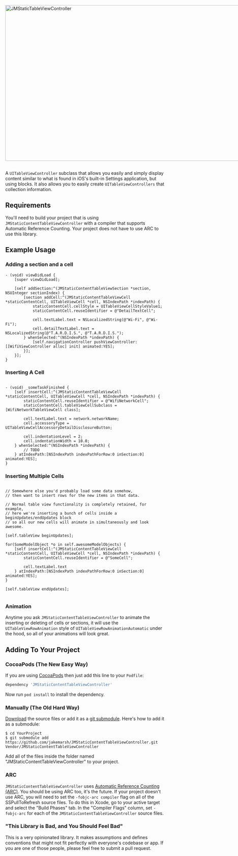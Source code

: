 <div style="width:852px; height: 489px; position: relative; margin: 30px auto;"> 
<img style="position: relative; width: 852px; height: 489px; margin: 0;" src="http://cl.ly/270g1q1e012L1l3n3H0u/GithubHeader.gif" alt="JMStaticTableViewController"/>
</div>

A `UITableViewController` subclass that allows you easily and simply display content similar to what is found in iOS's built-in Settings application, but using blocks. It also allows you to easily create `UITableViewControllers` that collection information.

## Requirements

You'll need to build your project that is using `JMStaticContentTableViewController` with a compiler that supports Automatic Reference Counting. Your project does not have to use ARC to use this library.

## Example Usage

### Adding a section and a cell

``` objc
- (void) viewDidLoad {
	[super viewDidLoad];

	[self addSection:^(JMStaticContentTableViewSection *section, NSUInteger sectionIndex) {
		[section addCell:^(JMStaticContentTableViewCell *staticContentCell, UITableViewCell *cell, NSIndexPath *indexPath) {
			staticContentCell.cellStyle = UITableViewCellStyleValue1;
			staticContentCell.reuseIdentifier = @"DetailTextCell";

			cell.textLabel.text = NSLocalizedString(@"Wi-Fi", @"Wi-Fi");
			cell.detailTextLabel.text = NSLocalizedString(@"T.A.R.D.I.S.", @"T.A.R.D.I.S.");
		} whenSelected:^(NSIndexPath *indexPath) {
			[self.navigationController pushViewController:[[WifiViewController alloc] init] animated:YES];
		}];
	}];
}
```

### Inserting A Cell

``` objc

- (void) _someTaskFinished {
	[self insertCell:^(JMStaticContentTableViewCell *staticContentCell, UITableViewCell *cell, NSIndexPath *indexPath) {
		staticContentCell.reuseIdentifier = @"WifiNetworkCell";
		staticContentCell.tableViewCellSubclass = [WifiNetworkTableViewCell class];

		cell.textLabel.text = network.networkName;
		cell.accessoryType = UITableViewCellAccessoryDetailDisclosureButton;
		
		cell.indentationLevel = 2;
		cell.indentationWidth = 10.0;
	} whenSelected:^(NSIndexPath *indexPath) {
		// TODO
	} atIndexPath:[NSIndexPath indexPathForRow:0 inSection:0] animated:YES];
}

```

### Inserting Multiple Cells

``` objc

// Somewhere else you'd probably load some data somehow,
// then want to insert rows for the new items in that data.

// Normal table view functionality is completely retained, for example,
// here we're inserting a bunch of cells inside a beginUpdates/endUpdates block
// so all our new cells will animate in simultaneously and look awesome.

[self.tableView beginUpdates];

for(SomeModelObject *o in self.awesomeModelObjects) {
	[self insertCell:^(JMStaticContentTableViewCell *staticContentCell, UITableViewCell *cell, NSIndexPath *indexPath) {
		staticContentCell.reuseIdentifier = @"SomeCell";
	
		cell.textLabel.text
	} atIndexPath:[NSIndexPath indexPathForRow:0 inSection:0] animated:YES];
}

[self.tableView endUpdates];
	
```

### Animation

Anytime you ask `JMStaticContentTableViewController` to animate the inserting or deleting of cells or sections, it will use the `UITableViewRowAnimation` style of `UITableViewRowAnimationAutomatic` under the hood, so all of your animations will look great.


## Adding To Your Project

### CocoaPods (The New Easy Way)

If you are using [CocoaPods](http://cocoapods.org) then just add this line to your `Podfile`:

``` ruby
dependency 'JMStaticContentTableViewController'
```

Now run `pod install` to install the dependency.

### Manually (The Old Hard Way)

[Download](https://github.com/jakemarsh/JMStaticContentTableViewController/zipball/master) the source files or add it as a [git submodule](http://schacon.github.com/git/user-manual.html#submodules). Here's how to add it as a submodule:

    $ cd YourProject
    $ git submodule add https://github.com/jakemarsh/JMStaticContentTableViewController.git Vendor/JMStaticContentTableViewController

Add all of the files inside the folder named "JMStaticContentTableViewController" to your project.

### ARC

`JMStaticContentTableViewController` uses [Automatic Reference Counting (ARC)](http://clang.llvm.org/docs/AutomaticReferenceCounting.html). You should be using ARC too, it's the future. If your project doesn't use ARC, you will need to set the `-fobjc-arc compiler` flag on all of the SSPullToRefresh source files. To do this in Xcode, go to your active target and select the "Build Phases" tab. In the "Compiler Flags" column, set `-fobjc-arc` for each of the `JMStaticContentTableViewController` source files.

### "This Library is Bad, and You Should Feel Bad"

This is a very opinionated library. It makes assumptions and defines conventions that might not fit perfectly with everyone's codebase or app. If you are one of those people, please feel free to submit a pull request.

